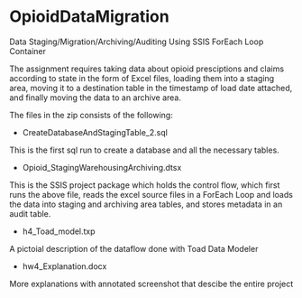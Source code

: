 # OpioidDataMigration
Data Staging/Migration/Archiving/Auditing Using SSIS ForEach Loop Container

The assignment requires taking data about opioid presciptions and claims according to state in the form of Excel files, loading them into a staging area, moving it to a destination table in the timestamp of load date attached, and finally moving the data to an archive area.

The files in the zip consists of the following:

- CreateDatabaseAndStagingTable_2.sql

This is the first sql run to create a database and all the necessary tables.


- Opioid_StagingWarehousingArchiving.dtsx

This is the SSIS project package which holds the control flow, which first runs the above file, reads the excel source files in a ForEach Loop and loads the data into staging and archiving area tables, and stores metadata in an audit table.


- h4_Toad_model.txp

A pictoial description of the dataflow done with Toad Data Modeler 


- hw4_Explanation.docx

More explanations with annotated screenshot that descibe the entire project
